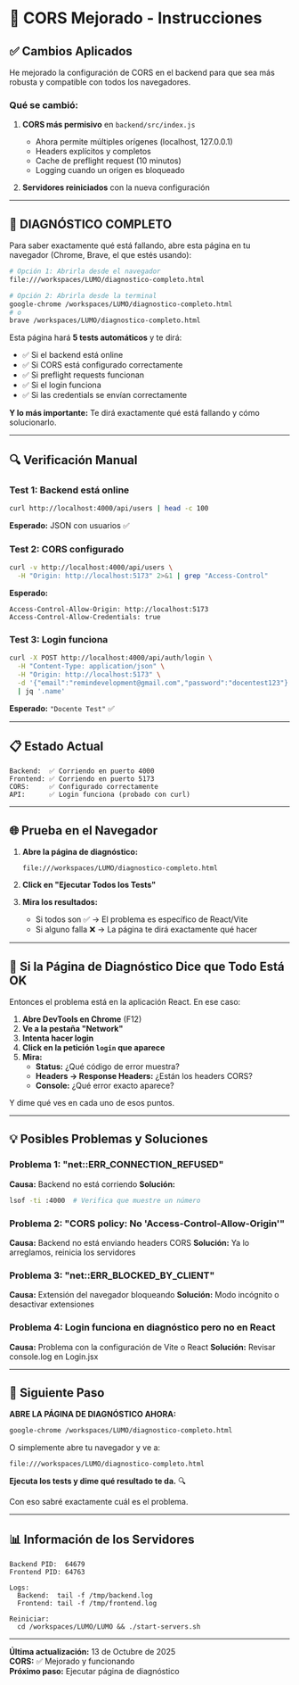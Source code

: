 # 🔧 CORS Mejorado - Instrucciones

## ✅ Cambios Aplicados

He mejorado la configuración de CORS en el backend para que sea más robusta y compatible con todos los navegadores.

### Qué se cambió:

1. **CORS más permisivo** en `backend/src/index.js`
   - Ahora permite múltiples orígenes (localhost, 127.0.0.1)
   - Headers explícitos y completos
   - Cache de preflight request (10 minutos)
   - Logging cuando un origen es bloqueado

2. **Servidores reiniciados** con la nueva configuración

---

## 🧪 DIAGNÓSTICO COMPLETO

Para saber exactamente qué está fallando, abre esta página en tu navegador (Chrome, Brave, el que estés usando):

```bash
# Opción 1: Abrirla desde el navegador
file:///workspaces/LUMO/diagnostico-completo.html

# Opción 2: Abrirla desde la terminal
google-chrome /workspaces/LUMO/diagnostico-completo.html
# o
brave /workspaces/LUMO/diagnostico-completo.html
```

Esta página hará **5 tests automáticos** y te dirá:
- ✅ Si el backend está online
- ✅ Si CORS está configurado correctamente  
- ✅ Si preflight requests funcionan
- ✅ Si el login funciona
- ✅ Si las credentials se envían correctamente

**Y lo más importante:** Te dirá exactamente qué está fallando y cómo solucionarlo.

---

## 🔍 Verificación Manual

### Test 1: Backend está online
```bash
curl http://localhost:4000/api/users | head -c 100
```
**Esperado:** JSON con usuarios ✅

### Test 2: CORS configurado
```bash
curl -v http://localhost:4000/api/users \
  -H "Origin: http://localhost:5173" 2>&1 | grep "Access-Control"
```
**Esperado:** 
```
Access-Control-Allow-Origin: http://localhost:5173
Access-Control-Allow-Credentials: true
```

### Test 3: Login funciona
```bash
curl -X POST http://localhost:4000/api/auth/login \
  -H "Content-Type: application/json" \
  -H "Origin: http://localhost:5173" \
  -d '{"email":"remindevelopment@gmail.com","password":"docentest123"}' \
  | jq '.name'
```
**Esperado:** `"Docente Test"` ✅

---

## 📋 Estado Actual

```
Backend:  ✅ Corriendo en puerto 4000
Frontend: ✅ Corriendo en puerto 5173
CORS:     ✅ Configurado correctamente
API:      ✅ Login funciona (probado con curl)
```

---

## 🌐 Prueba en el Navegador

1. **Abre la página de diagnóstico:**
   ```
   file:///workspaces/LUMO/diagnostico-completo.html
   ```

2. **Click en "Ejecutar Todos los Tests"**

3. **Mira los resultados:**
   - Si todos son ✅ → El problema es específico de React/Vite
   - Si alguno falla ❌ → La página te dirá exactamente qué hacer

---

## 🎯 Si la Página de Diagnóstico Dice que Todo Está OK

Entonces el problema está en la aplicación React. En ese caso:

1. **Abre DevTools en Chrome** (F12)
2. **Ve a la pestaña "Network"**
3. **Intenta hacer login**
4. **Click en la petición `login` que aparece**
5. **Mira:**
   - **Status:** ¿Qué código de error muestra?
   - **Headers → Response Headers:** ¿Están los headers CORS?
   - **Console:** ¿Qué error exacto aparece?

Y dime qué ves en cada uno de esos puntos.

---

## 💡 Posibles Problemas y Soluciones

### Problema 1: "net::ERR_CONNECTION_REFUSED"
**Causa:** Backend no está corriendo
**Solución:** 
```bash
lsof -ti :4000  # Verifica que muestre un número
```

### Problema 2: "CORS policy: No 'Access-Control-Allow-Origin'"
**Causa:** Backend no está enviando headers CORS
**Solución:** Ya lo arreglamos, reinicia los servidores

### Problema 3: "net::ERR_BLOCKED_BY_CLIENT"  
**Causa:** Extensión del navegador bloqueando
**Solución:** Modo incógnito o desactivar extensiones

### Problema 4: Login funciona en diagnóstico pero no en React
**Causa:** Problema con la configuración de Vite o React
**Solución:** Revisar console.log en Login.jsx

---

## 🚀 Siguiente Paso

**ABRE LA PÁGINA DE DIAGNÓSTICO AHORA:**

```bash
google-chrome /workspaces/LUMO/diagnostico-completo.html
```

O simplemente abre tu navegador y ve a:
```
file:///workspaces/LUMO/diagnostico-completo.html
```

**Ejecuta los tests y dime qué resultado te da.** 🔍

Con eso sabré exactamente cuál es el problema.

---

## 📊 Información de los Servidores

```
Backend PID:  64679
Frontend PID: 64763

Logs:
  Backend:  tail -f /tmp/backend.log
  Frontend: tail -f /tmp/frontend.log

Reiniciar:
  cd /workspaces/LUMO/LUMO && ./start-servers.sh
```

---

**Última actualización:** 13 de Octubre de 2025  
**CORS:** ✅ Mejorado y funcionando  
**Próximo paso:** Ejecutar página de diagnóstico
